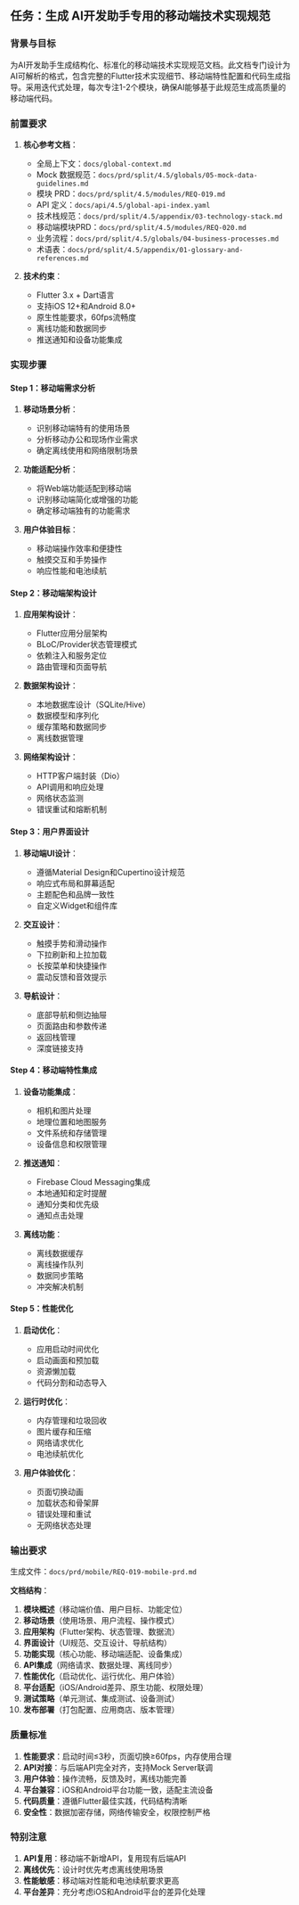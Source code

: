 ## 任务：生成 AI开发助手专用的移动端技术实现规范

### 背景与目标
为AI开发助手生成结构化、标准化的移动端技术实现规范文档。此文档专门设计为AI可解析的格式，包含完整的Flutter技术实现细节、移动端特性配置和代码生成指导。采用迭代式处理，每次专注1-2个模块，确保AI能够基于此规范生成高质量的移动端代码。

### 前置要求
1. **核心参考文档**：
   - 全局上下文：`docs/global-context.md`
   - Mock 数据规范：`docs/prd/split/4.5/globals/05-mock-data-guidelines.md`
   - 模块 PRD：`docs/prd/split/4.5/modules/REQ-019.md`
   - API 定义：`docs/api/4.5/global-api-index.yaml`
   - 技术栈规范：`docs/prd/split/4.5/appendix/03-technology-stack.md`
   - 移动端模块PRD：`docs/prd/split/4.5/modules/REQ-020.md`
   - 业务流程：`docs/prd/split/4.5/globals/04-business-processes.md`
   - 术语表：`docs/prd/split/4.5/appendix/01-glossary-and-references.md`

2. **技术约束**：
   - Flutter 3.x + Dart语言
   - 支持iOS 12+和Android 8.0+
   - 原生性能要求，60fps流畅度
   - 离线功能和数据同步
   - 推送通知和设备功能集成

### 实现步骤

#### Step 1：移动端需求分析
1. **移动场景分析**：
   - 识别移动端特有的使用场景
   - 分析移动办公和现场作业需求
   - 确定离线使用和网络限制场景

2. **功能适配分析**：
   - 将Web端功能适配到移动端
   - 识别移动端简化或增强的功能
   - 确定移动端独有的功能需求

3. **用户体验目标**：
   - 移动端操作效率和便捷性
   - 触摸交互和手势操作
   - 响应性能和电池续航

#### Step 2：移动端架构设计
1. **应用架构设计**：
   - Flutter应用分层架构
   - BLoC/Provider状态管理模式
   - 依赖注入和服务定位
   - 路由管理和页面导航

2. **数据架构设计**：
   - 本地数据库设计（SQLite/Hive）
   - 数据模型和序列化
   - 缓存策略和数据同步
   - 离线数据管理

3. **网络架构设计**：
   - HTTP客户端封装（Dio）
   - API调用和响应处理
   - 网络状态监测
   - 错误重试和熔断机制

#### Step 3：用户界面设计
1. **移动端UI设计**：
   - 遵循Material Design和Cupertino设计规范
   - 响应式布局和屏幕适配
   - 主题配色和品牌一致性
   - 自定义Widget和组件库

2. **交互设计**：
   - 触摸手势和滑动操作
   - 下拉刷新和上拉加载
   - 长按菜单和快捷操作
   - 震动反馈和音效提示

3. **导航设计**：
   - 底部导航和侧边抽屉
   - 页面路由和参数传递
   - 返回栈管理
   - 深度链接支持

#### Step 4：移动端特性集成
1. **设备功能集成**：
   - 相机和图片处理
   - 地理位置和地图服务
   - 文件系统和存储管理
   - 设备信息和权限管理

2. **推送通知**：
   - Firebase Cloud Messaging集成
   - 本地通知和定时提醒
   - 通知分类和优先级
   - 通知点击处理

3. **离线功能**：
   - 离线数据缓存
   - 离线操作队列
   - 数据同步策略
   - 冲突解决机制

#### Step 5：性能优化
1. **启动优化**：
   - 应用启动时间优化
   - 启动画面和预加载
   - 资源懒加载
   - 代码分割和动态导入

2. **运行时优化**：
   - 内存管理和垃圾回收
   - 图片缓存和压缩
   - 网络请求优化
   - 电池续航优化

3. **用户体验优化**：
   - 页面切换动画
   - 加载状态和骨架屏
   - 错误处理和重试
   - 无网络状态处理

### 输出要求
生成文件：`docs/prd/mobile/REQ-019-mobile-prd.md`

**文档结构**：
1. **模块概述**（移动端价值、用户目标、功能定位）
2. **移动场景**（使用场景、用户流程、操作模式）
3. **应用架构**（Flutter架构、状态管理、数据流）
4. **界面设计**（UI规范、交互设计、导航结构）
5. **功能实现**（核心功能、移动端适配、设备集成）
6. **API集成**（网络请求、数据处理、离线同步）
7. **性能优化**（启动优化、运行优化、用户体验）
8. **平台适配**（iOS/Android差异、原生功能、权限处理）
9. **测试策略**（单元测试、集成测试、设备测试）
10. **发布部署**（打包配置、应用商店、版本管理）

### 质量标准
1. **性能要求**：启动时间≤3秒，页面切换≥60fps，内存使用合理
2. **API对接**：与后端API完全对齐，支持Mock Server联调
3. **用户体验**：操作流畅，反馈及时，离线功能完善
4. **平台兼容**：iOS和Android平台功能一致，适配主流设备
5. **代码质量**：遵循Flutter最佳实践，代码结构清晰
6. **安全性**：数据加密存储，网络传输安全，权限控制严格

### 特别注意
1. **API复用**：移动端不新增API，复用现有后端API
2. **离线优先**：设计时优先考虑离线使用场景
3. **性能敏感**：移动端对性能和电池续航要求更高
4. **平台差异**：充分考虑iOS和Android平台的差异化处理
